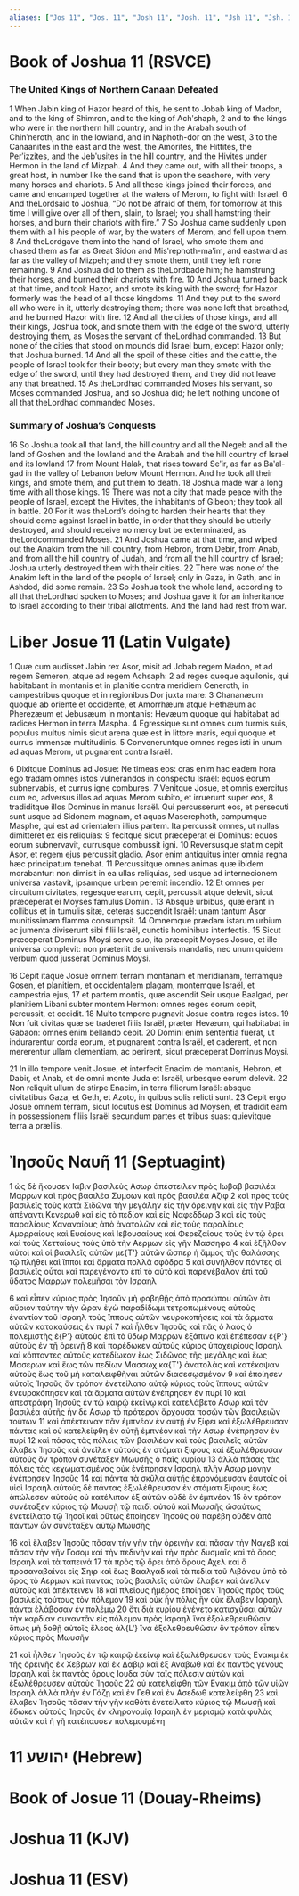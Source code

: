 ```yaml
---
aliases: ["Jos 11", "Jos. 11", "Josh 11", "Josh. 11", "Jsh 11", "Jsh. 11"]
---
```



# Book of Joshua 11 (RSVCE)

### The United Kings of Northern Canaan Defeated
1 When Jabin king of Hazor heard of this, he sent to Jobab king of Madon, and to the king of Shimron, and to the king of Achʹshaph,
2 and to the kings who were in the northern hill country, and in the Arabah south of Chinʹneroth, and in the lowland, and in Naphoth-dor on the west,
3 to the Canaanites in the east and the west, the Amorites, the Hittites, the Perʹizzites, and the Jebʹusites in the hill country, and the Hivites under Hermon in the land of Mizpah.
4 And they came out, with all their troops, a great host, in number like the sand that is upon the seashore, with very many horses and chariots.
5 And all these kings joined their forces, and came and encamped together at the waters of Merom, to fight with Israel.
6 And theLordsaid to Joshua, “Do not be afraid of them, for tomorrow at this time I will give over all of them, slain, to Israel; you shall hamstring their horses, and burn their chariots with fire.”
7 So Joshua came suddenly upon them with all his people of war, by the waters of Merom, and fell upon them.
8 And theLordgave them into the hand of Israel, who smote them and chased them as far as Great Sidon and Misʹrephoth-maʹim, and eastward as far as the valley of Mizpeh; and they smote them, until they left none remaining.
9 And Joshua did to them as theLordbade him; he hamstrung their horses, and burned their chariots with fire.
10 And Joshua turned back at that time, and took Hazor, and smote its king with the sword; for Hazor formerly was the head of all those kingdoms.
11 And they put to the sword all who were in it, utterly destroying them; there was none left that breathed, and he burned Hazor with fire.
12 And all the cities of those kings, and all their kings, Joshua took, and smote them with the edge of the sword, utterly destroying them, as Moses the servant of theLordhad commanded.
13 But none of the cities that stood on mounds did Israel burn, except Hazor only; that Joshua burned.
14 And all the spoil of these cities and the cattle, the people of Israel took for their booty; but every man they smote with the edge of the sword, until they had destroyed them, and they did not leave any that breathed.
15 As theLordhad commanded Moses his servant, so Moses commanded Joshua, and so Joshua did; he left nothing undone of all that theLordhad commanded Moses.
### Summary of Joshua’s Conquests
16 So Joshua took all that land, the hill country and all the Negeb and all the land of Goshen and the lowland and the Arabah and the hill country of Israel and its lowland
17 from Mount Halak, that rises toward Seʹir, as far as Baʹal-gad in the valley of Lebanon below Mount Hermon. And he took all their kings, and smote them, and put them to death.
18 Joshua made war a long time with all those kings.
19 There was not a city that made peace with the people of Israel, except the Hivites, the inhabitants of Gibeon; they took all in battle.
20 For it was theLord’s doing to harden their hearts that they should come against Israel in battle, in order that they should be utterly destroyed, and should receive no mercy but be exterminated, as theLordcommanded Moses.
21 And Joshua came at that time, and wiped out the Anakim from the hill country, from Hebron, from Debir, from Anab, and from all the hill country of Judah, and from all the hill country of Israel; Joshua utterly destroyed them with their cities.
22 There was none of the Anakim left in the land of the people of Israel; only in Gaza, in Gath, and in Ashdod, did some remain.
23 So Joshua took the whole land, according to all that theLordhad spoken to Moses; and Joshua gave it for an inheritance to Israel according to their tribal allotments. And the land had rest from war.


# Liber Josue 11 (Latin Vulgate)

1 Quæ cum audisset Jabin rex Asor, misit ad Jobab regem Madon, et ad regem Semeron, atque ad regem Achsaph:
2 ad reges quoque aquilonis, qui habitabant in montanis et in planitie contra meridiem Ceneroth, in campestribus quoque et in regionibus Dor juxta mare:
3 Chananæum quoque ab oriente et occidente, et Amorrhæum atque Hethæum ac Pherezæum et Jebusæum in montanis: Hevæum quoque qui habitabat ad radices Hermon in terra Maspha.
4 Egressique sunt omnes cum turmis suis, populus multus nimis sicut arena quæ est in littore maris, equi quoque et currus immensæ multitudinis.
5 Conveneruntque omnes reges isti in unum ad aquas Merom, ut pugnarent contra Israël.

6 Dixitque Dominus ad Josue: Ne timeas eos: cras enim hac eadem hora ego tradam omnes istos vulnerandos in conspectu Israël: equos eorum subnervabis, et currus igne combures.
7 Venitque Josue, et omnis exercitus cum eo, adversus illos ad aquas Merom subito, et irruerunt super eos,
8 tradiditque illos Dominus in manus Israël. Qui percusserunt eos, et persecuti sunt usque ad Sidonem magnam, et aquas Maserephoth, campumque Masphe, qui est ad orientalem illius partem. Ita percussit omnes, ut nullas dimitteret ex eis reliquias:
9 fecitque sicut præceperat ei Dominus: equos eorum subnervavit, currusque combussit igni.
10 Reversusque statim cepit Asor, et regem ejus percussit gladio. Asor enim antiquitus inter omnia regna hæc principatum tenebat.
11 Percussitque omnes animas quæ ibidem morabantur: non dimisit in ea ullas reliquias, sed usque ad internecionem universa vastavit, ipsamque urbem peremit incendio.
12 Et omnes per circuitum civitates, regesque earum, cepit, percussit atque delevit, sicut præceperat ei Moyses famulus Domini.
13 Absque urbibus, quæ erant in collibus et in tumulis sitæ, ceteras succendit Israël: unam tantum Asor munitissimam flamma consumpsit.
14 Omnemque prædam istarum urbium ac jumenta diviserunt sibi filii Israël, cunctis hominibus interfectis.
15 Sicut præceperat Dominus Moysi servo suo, ita præcepit Moyses Josue, et ille universa complevit: non præteriit de universis mandatis, nec unum quidem verbum quod jusserat Dominus Moysi.

16 Cepit itaque Josue omnem terram montanam et meridianam, terramque Gosen, et planitiem, et occidentalem plagam, montemque Israël, et campestria ejus,
17 et partem montis, quæ ascendit Seir usque Baalgad, per planitiem Libani subter montem Hermon: omnes reges eorum cepit, percussit, et occidit.
18 Multo tempore pugnavit Josue contra reges istos.
19 Non fuit civitas quæ se traderet filiis Israël, præter Hevæum, qui habitabat in Gabaon: omnes enim bellando cepit.
20 Domini enim sententia fuerat, ut indurarentur corda eorum, et pugnarent contra Israël, et caderent, et non mererentur ullam clementiam, ac perirent, sicut præceperat Dominus Moysi.

21 In illo tempore venit Josue, et interfecit Enacim de montanis, Hebron, et Dabir, et Anab, et de omni monte Juda et Israël, urbesque eorum delevit.
22 Non reliquit ullum de stirpe Enacim, in terra filiorum Israël: absque civitatibus Gaza, et Geth, et Azoto, in quibus solis relicti sunt.
23 Cepit ergo Josue omnem terram, sicut locutus est Dominus ad Moysen, et tradidit eam in possessionem filiis Israël secundum partes et tribus suas: quievitque terra a præliis.


# Ἰησοῦς Nαυῆ 11 (Septuagint)

1 ὡς δὲ ἤκουσεν Ιαβιν βασιλεὺς Ασωρ ἀπέστειλεν πρὸς Ιωβαβ βασιλέα Μαρρων καὶ πρὸς βασιλέα Συμοων καὶ πρὸς βασιλέα Αζιφ
2 καὶ πρὸς τοὺς βασιλεῖς τοὺς κατὰ Σιδῶνα τὴν μεγάλην εἰς τὴν ὀρεινὴν καὶ εἰς τὴν Ραβα ἀπέναντι Κενερωθ καὶ εἰς τὸ πεδίον καὶ εἰς Ναφεδδωρ
3 καὶ εἰς τοὺς παραλίους Χαναναίους ἀπὸ ἀνατολῶν καὶ εἰς τοὺς παραλίους Αμορραίους καὶ Ευαίους καὶ Ιεβουσαίους καὶ Φερεζαίους τοὺς ἐν τῷ ὄρει καὶ τοὺς Χετταίους τοὺς ὑπὸ τὴν Αερμων εἰς γῆν Μασσηφα
4 καὶ ἐξῆλθον αὐτοὶ καὶ οἱ βασιλεῖς αὐτῶν με{T'} αὐτῶν ὥσπερ ἡ ἄμμος τῆς θαλάσσης τῷ πλήθει καὶ ἵπποι καὶ ἅρματα πολλὰ σφόδρα
5 καὶ συνῆλθον πάντες οἱ βασιλεῖς οὗτοι καὶ παρεγένοντο ἐπὶ τὸ αὐτὸ καὶ παρενέβαλον ἐπὶ τοῦ ὕδατος Μαρρων πολεμῆσαι τὸν Ισραηλ

6 καὶ εἶπεν κύριος πρὸς Ἰησοῦν μὴ φοβηθῇς ἀπὸ προσώπου αὐτῶν ὅτι αὔριον ταύτην τὴν ὥραν ἐγὼ παραδίδωμι τετροπωμένους αὐτοὺς ἐναντίον τοῦ Ισραηλ τοὺς ἵππους αὐτῶν νευροκοπήσεις καὶ τὰ ἅρματα αὐτῶν κατακαύσεις ἐν πυρί
7 καὶ ἦλθεν Ἰησοῦς καὶ πᾶς ὁ λαὸς ὁ πολεμιστὴς ἐ{P'} αὐτοὺς ἐπὶ τὸ ὕδωρ Μαρρων ἐξάπινα καὶ ἐπέπεσαν ἐ{P'} αὐτοὺς ἐν τῇ ὀρεινῇ
8 καὶ παρέδωκεν αὐτοὺς κύριος ὑποχειρίους Ισραηλ καὶ κόπτοντες αὐτοὺς κατεδίωκον ἕως Σιδῶνος τῆς μεγάλης καὶ ἕως Μασερων καὶ ἕως τῶν πεδίων Μασσωχ κα{T'} ἀνατολὰς καὶ κατέκοψαν αὐτοὺς ἕως τοῦ μὴ καταλειφθῆναι αὐτῶν διασεσῳσμένον
9 καὶ ἐποίησεν αὐτοῖς Ἰησοῦς ὃν τρόπον ἐνετείλατο αὐτῷ κύριος τοὺς ἵππους αὐτῶν ἐνευροκόπησεν καὶ τὰ ἅρματα αὐτῶν ἐνέπρησεν ἐν πυρί
10 καὶ ἀπεστράφη Ἰησοῦς ἐν τῷ καιρῷ ἐκείνῳ καὶ κατελάβετο Ασωρ καὶ τὸν βασιλέα αὐτῆς ἦν δὲ Ασωρ τὸ πρότερον ἄρχουσα πασῶν τῶν βασιλειῶν τούτων
11 καὶ ἀπέκτειναν πᾶν ἐμπνέον ἐν αὐτῇ ἐν ξίφει καὶ ἐξωλέθρευσαν πάντας καὶ οὐ κατελείφθη ἐν αὐτῇ ἐμπνέον καὶ τὴν Ασωρ ἐνέπρησαν ἐν πυρί
12 καὶ πάσας τὰς πόλεις τῶν βασιλέων καὶ τοὺς βασιλεῖς αὐτῶν ἔλαβεν Ἰησοῦς καὶ ἀνεῖλεν αὐτοὺς ἐν στόματι ξίφους καὶ ἐξωλέθρευσαν αὐτούς ὃν τρόπον συνέταξεν Μωυσῆς ὁ παῖς κυρίου
13 ἀλλὰ πάσας τὰς πόλεις τὰς κεχωματισμένας οὐκ ἐνέπρησεν Ισραηλ πλὴν Ασωρ μόνην ἐνέπρησεν Ἰησοῦς
14 καὶ πάντα τὰ σκῦλα αὐτῆς ἐπρονόμευσαν ἑαυτοῖς οἱ υἱοὶ Ισραηλ αὐτοὺς δὲ πάντας ἐξωλέθρευσαν ἐν στόματι ξίφους ἕως ἀπώλεσεν αὐτούς οὐ κατέλιπον ἐξ αὐτῶν οὐδὲ ἓν ἐμπνέον
15 ὃν τρόπον συνέταξεν κύριος τῷ Μωυσῇ τῷ παιδὶ αὐτοῦ καὶ Μωυσῆς ὡσαύτως ἐνετείλατο τῷ Ἰησοῖ καὶ οὕτως ἐποίησεν Ἰησοῦς οὐ παρέβη οὐδὲν ἀπὸ πάντων ὧν συνέταξεν αὐτῷ Μωυσῆς

16 καὶ ἔλαβεν Ἰησοῦς πᾶσαν τὴν γῆν τὴν ὀρεινὴν καὶ πᾶσαν τὴν Ναγεβ καὶ πᾶσαν τὴν γῆν Γοσομ καὶ τὴν πεδινὴν καὶ τὴν πρὸς δυσμαῖς καὶ τὸ ὄρος Ισραηλ καὶ τὰ ταπεινά
17 τὰ πρὸς τῷ ὄρει ἀπὸ ὄρους Αχελ καὶ ὃ προσαναβαίνει εἰς Σηιρ καὶ ἕως Βααλγαδ καὶ τὰ πεδία τοῦ Λιβάνου ὑπὸ τὸ ὄρος τὸ Αερμων καὶ πάντας τοὺς βασιλεῖς αὐτῶν ἔλαβεν καὶ ἀνεῖλεν αὐτοὺς καὶ ἀπέκτεινεν
18 καὶ πλείους ἡμέρας ἐποίησεν Ἰησοῦς πρὸς τοὺς βασιλεῖς τούτους τὸν πόλεμον
19 καὶ οὐκ ἦν πόλις ἣν οὐκ ἔλαβεν Ισραηλ πάντα ἐλάβοσαν ἐν πολέμῳ
20 ὅτι διὰ κυρίου ἐγένετο κατισχῦσαι αὐτῶν τὴν καρδίαν συναντᾶν εἰς πόλεμον πρὸς Ισραηλ ἵνα ἐξολεθρευθῶσιν ὅπως μὴ δοθῇ αὐτοῖς ἔλεος ἀλ{L'} ἵνα ἐξολεθρευθῶσιν ὃν τρόπον εἶπεν κύριος πρὸς Μωυσῆν

21 καὶ ἦλθεν Ἰησοῦς ἐν τῷ καιρῷ ἐκείνῳ καὶ ἐξωλέθρευσεν τοὺς Ενακιμ ἐκ τῆς ὀρεινῆς ἐκ Χεβρων καὶ ἐκ Δαβιρ καὶ ἐξ Αναβωθ καὶ ἐκ παντὸς γένους Ισραηλ καὶ ἐκ παντὸς ὄρους Ιουδα σὺν ταῖς πόλεσιν αὐτῶν καὶ ἐξωλέθρευσεν αὐτοὺς Ἰησοῦς
22 οὐ κατελείφθη τῶν Ενακιμ ἀπὸ τῶν υἱῶν Ισραηλ ἀλλὰ πλὴν ἐν Γάζῃ καὶ ἐν Γεθ καὶ ἐν Ασεδωθ κατελείφθη
23 καὶ ἔλαβεν Ἰησοῦς πᾶσαν τὴν γῆν καθότι ἐνετείλατο κύριος τῷ Μωυσῇ καὶ ἔδωκεν αὐτοὺς Ἰησοῦς ἐν κληρονομίᾳ Ισραηλ ἐν μερισμῷ κατὰ φυλὰς αὐτῶν καὶ ἡ γῆ κατέπαυσεν πολεμουμένη


# 11 יהושע (Hebrew)


# Book of Josue 11 (Douay-Rheims)


# Joshua 11 (KJV)


# Joshua 11 (ESV)

